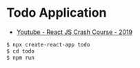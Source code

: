# Todo Application

* [Youtube - React JS Crash Course - 2019](https://www.youtube.com/watch?v=sBws8MSXN7A)

```bash
$ npx create-react-app todo
$ cd todo
$ npm run
```